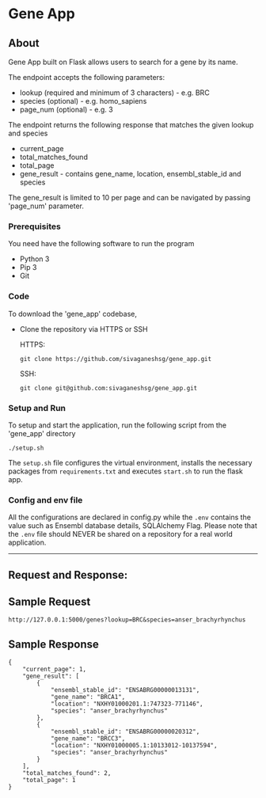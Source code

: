 # Gene App

## About

Gene App built on Flask allows users to search for a gene by its name.

The endpoint accepts the following parameters:

- lookup (required and minimum of 3 characters) - e.g. BRC 
- species (optional) - e.g. homo_sapiens
- page_num (optional) - e.g. 3


The endpoint returns the following response that matches the given lookup and species
- current_page
- total_matches_found
- total_page
- gene_result -  contains gene_name, location, ensembl_stable_id and species

The gene_result is limited to 10 per page and can be navigated by passing 'page_num' parameter.

### Prerequisites

You need have the following software to run the program

- Python 3
- Pip 3
- Git


### Code

To download the 'gene_app' codebase,

- Clone the repository via HTTPS or SSH

  HTTPS:

      git clone https://github.com/sivaganeshsg/gene_app.git

  SSH:

      git clone git@github.com:sivaganeshsg/gene_app.git

### Setup and Run

To setup and start the application, run the following script from the 'gene_app' directory

    ./setup.sh

The `setup.sh` file configures the virtual environment, installs the necessary packages from `requirements.txt` and executes `start.sh` to run the flask app. 
### Config and env file

All the configurations are declared in config.py while the `.env` contains the value such as Ensembl database details, SQLAlchemy Flag. Please note that the `.env` file should NEVER be shared on a repository for a real world application.

---

## Request and Response:

## Sample Request
```http://127.0.0.1:5000/genes?lookup=BRC&species=anser_brachyrhynchus```

## Sample Response
```
{
    "current_page": 1,
    "gene_result": [
        {
            "ensembl_stable_id": "ENSABRG00000013131",
            "gene_name": "BRCA1",
            "location": "NXHY01000201.1:747323-771146",
            "species": "anser_brachyrhynchus"
        },
        {
            "ensembl_stable_id": "ENSABRG00000020312",
            "gene_name": "BRCC3",
            "location": "NXHY01000005.1:10133012-10137594",
            "species": "anser_brachyrhynchus"
        }
    ],
    "total_matches_found": 2,
    "total_page": 1
}
```
    
